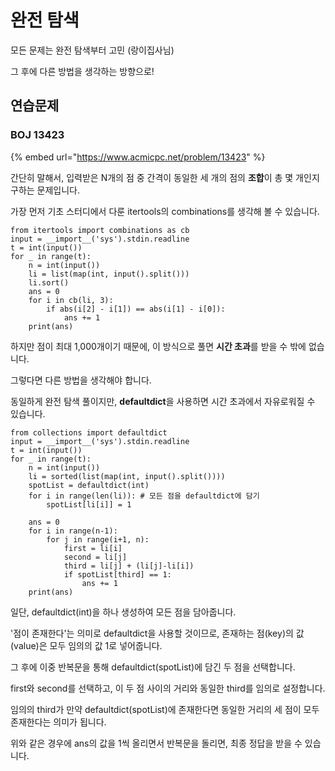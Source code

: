 # 완전 탐색

모든 문제는 완전 탐색부터 고민 (랑이집사님)

그 후에 다른 방법을 생각하는 방향으로!



## 연습문제

### BOJ 13423

{% embed url="https://www.acmicpc.net/problem/13423" %}

간단히 말해서, 입력받은 N개의 점 중 간격이 동일한 세 개의 점의 **조합**이 총 몇 개인지 구하는 문제입니다.

가장 먼저 기초 스터디에서 다룬 itertools의 combinations를 생각해 볼 수 있습니다.

```
from itertools import combinations as cb
input = __import__('sys').stdin.readline
t = int(input())
for _ in range(t):
    n = int(input())
    li = list(map(int, input().split()))
    li.sort()
    ans = 0
    for i in cb(li, 3):
        if abs(i[2] - i[1]) == abs(i[1] - i[0]):
            ans += 1
    print(ans)
```

하지만 점이 최대 1,000개이기 때문에, 이 방식으로 풀면 **시간 초과**를 받을 수 밖에 없습니다.

그렇다면 다른 방법을 생각해야 합니다.



동일하게 완전 탐색 풀이지만, **defaultdict**을 사용하면 시간 초과에서 자유로워질 수 있습니다.

```
from collections import defaultdict
input = __import__('sys').stdin.readline
t = int(input())
for _ in range(t):
    n = int(input())
    li = sorted(list(map(int, input().split())))
    spotList = defaultdict(int)
    for i in range(len(li)): # 모든 점을 defaultdict에 담기
        spotList[li[i]] = 1

    ans = 0
    for i in range(n-1):
        for j in range(i+1, n):
            first = li[i]
            second = li[j]
            third = li[j] + (li[j]-li[i])
            if spotList[third] == 1:
                ans += 1
    print(ans)
```

일단, defaultdict(int)을 하나 생성하여 모든 점을 담아줍니다.&#x20;

'점이 존재한다'는 의미로 defaultdict을 사용할 것이므로, 존재하는 점(key)의 값(value)은 모두 임의의 값 1로 넣어줍니다.

그 후에 이중 반복문을 통해 defaultdict(spotList)에 담긴 두 점을 선택합니다.

first와 second를 선택하고, 이 두 점 사이의 거리와 동일한 third를 임의로 설정합니다.

임의의 third가 만약 defaultdict(spotList)에 존재한다면 동일한 거리의 세 점이 모두 존재한다는 의미가 됩니다.

위와 같은 경우에 ans의 값을 1씩 올리면서 반복문을 돌리면, 최종 정답을 받을 수 있습니다.



















